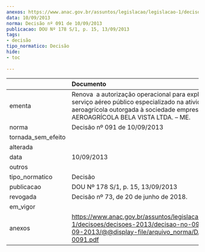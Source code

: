 ```yaml
---
anexos: https://www.anac.gov.br/assuntos/legislacao/legislacao-1/decisoes/decisoes-2013/decisao-no-091-de-10-09-2013/@@display-file/arquivo_norma/DA2013-0091.pdf
data: 10/09/2013
norma: Decisão nº 091 de 10/09/2013
publicacao: DOU Nº 178 S/1, p. 15, 13/09/2013
tags:
- decisão
tipo_normatico: Decisão
hide: 
- toc 
 
---
```


|                    | Documento                                                                                                                                                                               |
|:-------------------|:----------------------------------------------------------------------------------------------------------------------------------------------------------------------------------------|
| ementa             | Renova  a autorização operacional para exploração de serviço aéreo público especializado na atividade aeroagrícola outorgada à sociedade empresária AEROAGRÍCOLA BELA VISTA LTDA. – ME. |
| norma              | Decisão nº 091 de 10/09/2013                                                                                                                                                            |
| tornada_sem_efeito |                                                                                                                                                                                         |
| alterada           |                                                                                                                                                                                         |
| data               | 10/09/2013                                                                                                                                                                              |
| outros             |                                                                                                                                                                                         |
| tipo_normatico     | Decisão                                                                                                                                                                                 |
| publicacao         | DOU Nº 178 S/1, p. 15, 13/09/2013                                                                                                                                                       |
| revogada           | Decisão nº 73, de 20 de junho de 2018.                                                                                                                                                  |
| em_vigor           |                                                                                                                                                                                         |
| anexos             | https://www.anac.gov.br/assuntos/legislacao/legislacao-1/decisoes/decisoes-2013/decisao-no-091-de-10-09-2013/@@display-file/arquivo_norma/DA2013-0091.pdf                               |
